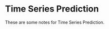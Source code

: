 # Time Series Prediction

These are some notes for Time Series Prediction.

[](_sidebar.md ':include')
